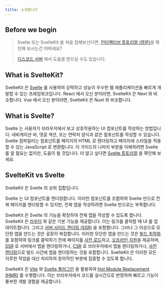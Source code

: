 ```yaml
---
title: 소개합니다
---
```


## Before we begin

> Svelte 또는 SvelteKit 을 처음 접해보신다면, [인터랙티브 튜토리얼 (영문)](https://learn.svelte.dev)을 확인해 보시는건 어떠세요?
>
> [디스코드 서버](https://svelte.dev/chat) 에서 도움을 받으실 수도 있습니다.

## What is SvelteKit?

SvelteKit 은 [Svelte](https://svelte.dev/) 를 사용하여 강력하고 성능이 우수한 웹 애플리케이션을 빠르게 개발할 수 있는 프레임워크입니다.
React 에서 오신 분이라면, SvelteKit 은 Next 와 비슷합니다. Vue 에서 오신 분이라면, SvelteKit 은 Nuxt 와 비슷합니다.

## What is Svelte?

Svelte 는 사용자가 브라우저에서 보고 상호작용하는 UI 컴포넌트를 작성하는 방법입니다. 네비게이션 바, 댓글 섹션, 또는 연락처 양식과 같은 컴포넌트를 작성할 수 있습니다.
Svelte 컴파일러는 컴포넌트를 페이지의 HTML 로 렌더링하고 페이지에 스타일을 적용할 수 있는 JavaScript 로 변환합니다.
이 가이드의 나머지 부분을 이해하려면 Svelte 를 알 필요는 없지만, 도움이 될 것입니다. 더 알고 싶다면 [Svelte 튜토리얼](https://svelte.dev/tutorial) 을 확인해 보세요.

## SvelteKit vs Svelte

SvelteKit 은 Svelte 의 상위 집합입니다.

Svelte 는 UI 컴포넌트를 렌더링합니다.
이러한 컴포넌트를 조합하여 Svelte 만으로 전체 페이지를 렌더링할 수 있지만, 전체 앱을 작성하려면 Svelte 만으로는 부족합니다.

SvelteKit 은 Svelte 의 기능을 확장하여 전체 앱을 작성할 수 있도록 합니다.
SvelteKit 은 [라우터](glossary#routing) 와 같은 기본 기능을 제공합니다. 이는 링크를 클릭할 때 UI 를 업데이트합니다.
그리고 [서버 사이드 렌더링 (SSR)](glossary#ssr) 을 포함합니다. 그러나 그 이상으로 모던한 앱을 만드는 것은 굉장히 복잡합니다.
이러한 모던한 앱을 만드는 것은 [빌드 최적화](https://vitejs.dev/guide/features.html#build-optimizations)를 포함하여 링크를 클릭하기 전에 페이지를 [사전 로드](link-options#data-sveltekit-preload-data)하고,
[오프라인 지원](service-workers)을 제공하며, [SSR](glossary#ssr) 로 서버에서 앱을 렌더링하거나, [CSR](glossary#csr) 로 브라우저에서 앱을 렌더링하거나,
[사전 렌더링](glossary#prerendering)으로 빌드 시간에 앱을 렌더링하는 것을 포함합니다.
SvelteKit 은 이러한 모든 지루한 작업을 대신 처리하여 창의적인 부분에 집중할 수 있도록 합니다.

SvelteKit 은 [Vite](https://vitejs.dev/) 와 [Svelte 플러그인](https://github.com/sveltejs/vite-plugin-svelte) 을 활용하여 [Hot Module Replacement (HMR)](https://github.com/sveltejs/vite-plugin-svelte/blob/main/docs/config.md#hot) 를 수행합니다.
이는 브라우저에서 코드를 실시간으로 반영하여 빠르고 기능이 풍부한 개발 경험을 제공합니다.
